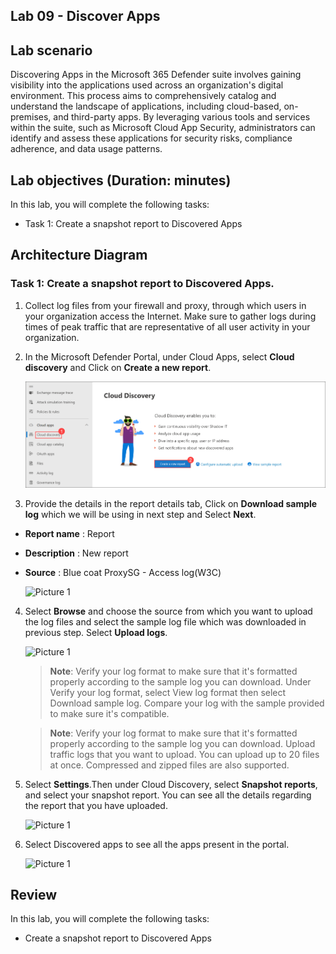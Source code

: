## Lab 09 - Discover Apps 

## Lab scenario

Discovering Apps in the Microsoft 365 Defender suite involves gaining visibility into the applications used across an organization's digital environment. This process aims to comprehensively catalog and understand the landscape of applications, including cloud-based, on-premises, and third-party apps. By leveraging various tools and services within the suite, such as Microsoft Cloud App Security, administrators can identify and assess these applications for security risks, compliance adherence, and data usage patterns.

## Lab objectives (Duration: minutes)

In this lab, you will complete the following tasks:

- Task 1: Create a snapshot report to Discovered Apps

## Architecture Diagram


### Task 1: Create a snapshot report to Discovered Apps.

1. Collect log files from your firewall and proxy, through which users in your organization access the Internet. Make sure to gather logs during times of peak traffic that are representative of all user activity in your organization.
1. In the Microsoft Defender Portal, under Cloud Apps, select **Cloud discovery** and Click on **Create a new report**.

   ![Picture 1](../Media/image_51.png)

1. Provide the details in the report details tab, Click on **Download sample log** which we will be using in next step and Select **Next**.
- **Report name** : Report<inject key="DeploymentID" enableCopy="false" /></inject>
- **Description** : New report
- **Source** : Blue coat ProxySG - Access log(W3C)

   ![Picture 1](../Media/DiscoverApps 9.png)

4. Select **Browse** and choose the source from which you want to upload the log files and select the sample log file which was downloaded in previous step. Select **Upload logs**.

   ![Picture 1](../Media/DiscoverApps 10.png)

   > **Note**: Verify your log format to make sure that it's formatted properly according to the sample log you can download. Under Verify your log format, select View log format then select Download sample log. Compare your log with the sample provided to make sure it's compatible.

   >**Note**: Verify your log format to make sure that it's formatted properly according to the sample log you can download. Upload traffic logs that you want to upload. You can upload up to 20 files at once. Compressed and zipped files are also supported.

1. Select **Settings**.Then under Cloud Discovery, select **Snapshot reports**, and select your snapshot report. You can see all the details regarding the report that you have uploaded.

   ![Picture 1](../Media/DiscoverApps 13.png)

1. Select Discovered apps to see all the apps present in the portal.

    ![Picture 1](../Media/DiscoverApps 15.png)

## Review
In this lab, you will complete the following tasks:

- Create a snapshot report to Discovered Apps

